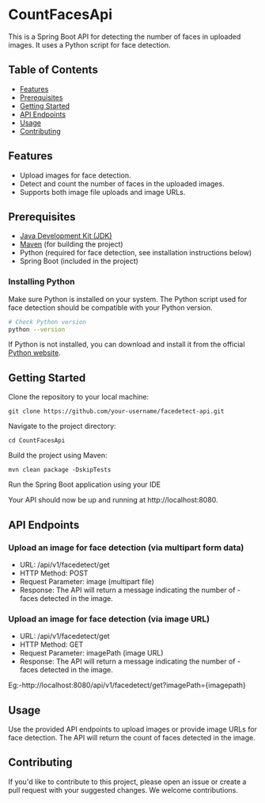 
# CountFacesApi

This is a Spring Boot API for detecting the number of faces in uploaded images. It uses a Python script for face detection. 

## Table of Contents
- [Features](#features)
- [Prerequisites](#prerequisites)
- [Getting Started](#getting-started)
- [API Endpoints](#api-endpoints)
- [Usage](#usage)
- [Contributing](#contributing)

## Features
- Upload images for face detection.
- Detect and count the number of faces in the uploaded images.
- Supports both image file uploads and image URLs.

## Prerequisites
- [Java Development Kit (JDK)](https://www.oracle.com/java/technologies/javase-downloads.html)
- [Maven](https://maven.apache.org/download.cgi) (for building the project)
- Python (required for face detection, see installation instructions below)
- Spring Boot (included in the project)

### Installing Python
Make sure Python is installed on your system. The Python script used for face detection should be compatible with your Python version.

```bash
# Check Python version
python --version
```

If Python is not installed, you can download and install it from the official [Python website](https://www.python.org/downloads/).

## Getting Started

Clone the repository to your local machine:
```
git clone https://github.com/your-username/facedetect-api.git
```

Navigate to the project directory:
```
cd CountFacesApi
```

Build the project using Maven:
```
mvn clean package -DskipTests
```

Run the Spring Boot application using your IDE

Your API should now be up and running at http://localhost:8080.



## API Endpoints
### Upload an image for face detection (via multipart form data)
- URL: /api/v1/facedetect/get
- HTTP Method: POST
- Request Parameter: image (multipart file)
- Response: The API will return a message indicating the number of - faces detected in the image.


### Upload an image for face detection (via image URL)
- URL: /api/v1/facedetect/get
- HTTP Method: GET
- Request Parameter: imagePath (image URL)
- Response: The API will return a message indicating the number of - faces detected in the image.

Eg:-http://localhost:8080/api/v1/facedetect/get?imagePath={imagepath}


## Usage
Use the provided API endpoints to upload images or provide image URLs for face detection.
The API will return the count of faces detected in the image.

## Contributing
If you'd like to contribute to this project, please open an issue or create a pull request with your suggested changes. We welcome contributions.

